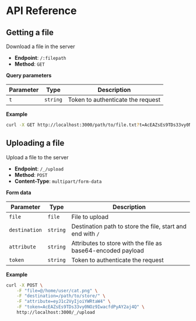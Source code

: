 # API Reference

## Getting a file

Download a file in the server

- **Endpoint**: `/:filepath`
- **Method**: `GET`

**Query parameters**

| Parameter | Type     | Description                       |
|-----------|----------|-----------------------------------|
| `t`       | `string` | Token to authenticate the request |

**Example**

```sh
curl -X GET http://localhost:3000/path/to/file.txt?t=AcEAZsEs9TDs33vy0NOz9IwacfdPyAY2aj4Q
```

## Uploading a file

Upload a file to the server

- **Endpoint**: `/_/upload`
- **Method**: `POST`
- **Content-Type**: `multipart/form-data`

**Form data**

| Parameter     | Type     | Description                                                 |
|---------------|----------|-------------------------------------------------------------|
| `file`        | `file`   | File to upload                                              |
| `destination` | `string` | Destination path to store the file, start and end with `/`  |
| `attribute`   | `string` | Attributes to store with the file as base64-encoded payload |
| `token`       | `string` | Token to authenticate the request                           |

**Example**

```sh
curl -X POST \
    -F "file=@/home/user/cat.png" \
    -F "destination=/path/to/store/" \
    -F "attribute=eyJ1c2VyIjoiYWRtaW4" \
    -F "token=AcEAZsEs9TDs33vy0NOz9IwacfdPyAY2aj4Q" \
    http://localhost:3000/_/upload
```